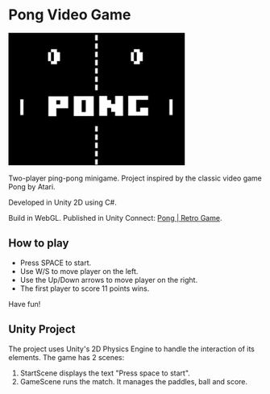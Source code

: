 # Pong Video Game

<img src="/Screenshots/pong.jpg" alt="Pong screenshot"/>

Two-player ping-pong minigame. Project inspired by the classic video game Pong by Atari.

Developed in Unity 2D using C#.

Build in WebGL. Published in Unity Connect: [Pong | Retro Game](https://connect.unity.com/mg/other/untitled-5760).

## How to play
* Press SPACE to start.
* Use W/S to move player on the left. 
* Use the Up/Down arrows to move player on the right.
* The first player to score 11 points wins.

Have fun!

## Unity Project
The project uses Unity's 2D Physics Engine to handle the interaction of its elements. The game has 2 scenes:
1. StartScene displays the text "Press space to start".
1. GameScene runs the match. It manages the paddles, ball and score.

